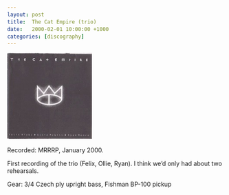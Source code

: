 ```yaml
---
layout: post
title:  The Cat Empire (trio)
date:   2000-02-01 10:00:00 +1000
categories: [discography]
---
```


![](/assets/discography/the-cat-empire-trio.jpg)

Recorded: MRRRP, January 2000.

First recording of the trio (Felix, Ollie, Ryan). I think we’d only had about two rehearsals.

Gear: 3/4 Czech ply upright bass, Fishman BP-100 pickup